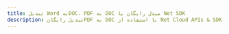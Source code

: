 ---title: تبدیل Word بهDOC، PDF به DOC مبدل رایگان یا Net SDKdescription: تبدیل رایگانPDF به DOC با استفاده از Net Cloud APIs & SDK. همچنین اسناد Microsoft Word و OpenOffice را در Cloud ایجاد، ویرایش و رندر کنید.---